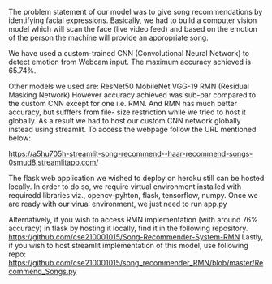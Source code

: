 The problem statement of our model was to give song recommendations by identifying facial expressions.
Basically, we had to build a computer vision model which will scan the face (live video feed) and based on the emotion of the person the machine will provide an appropriate song.

We have used a custom-trained CNN (Convolutional Neural Network) to detect emotion from Webcam input. The maximum accuracy achieved is 65.74%. 

Other models we used are:
ResNet50
MobileNet
VGG-19
RMN (Residual Masking Network)
However accuracy achieved was sub-par compared to the custom CNN except for one i.e. RMN. And RMN has much better accuracy, but sufffers from file- size restriction while we tried to host it globally. As a result we  had to host our custom CNN network globally instead using  streamlit. To access the webpage follow the URL mentioned below:

https://a5hu705h-streamlit-song-recommend--haar-recommend-songs-0smud8.streamlitapp.com/

The flask web application we wished to deploy on heroku still can be hosted locally. In order to do so, we require virtual environment installed with requiredd libraries viz., opencv-pyhton, flask, tensorflow, numpy. 
Once we are ready with our virual environment, we just need to run app.py

Alternatively, if you wish to access RMN implementation (with around 76% accuracy) in flask by hosting it locally, find it in the following repository.
https://github.com/cse210001015/Song-Recommender-System-RMN
Lastly, if you wish to host streamlit implementation of this model, use following repo:
https://github.com/cse210001015/song_recommender_RMN/blob/master/Recommend_Songs.py

